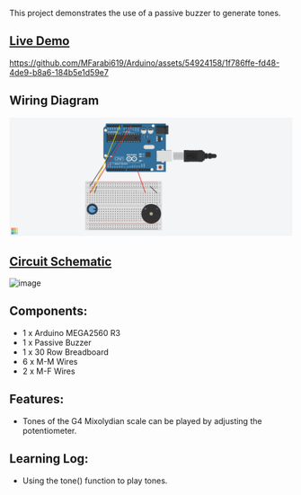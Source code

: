 This project demonstrates the use of a passive buzzer to generate tones.

## [Live Demo](https://photos.app.goo.gl/5FTUm7uHbLBfTUtr8)
[comment]: # (insert video in the next line)

https://github.com/MFarabi619/Arduino/assets/54924158/1f786ffe-fd48-4de9-b8a6-184b5e1d59e7



## Wiring Diagram
![Image of Circuit](https://github.com/MFarabi619/Arduino/blob/main/Passive%20Buzzer/Passive%20Buzzer.png)

## [Circuit Schematic](https://github.com/MFarabi619/Arduino/blob/main/Passive%20Buzzer/Passive%20Buzzer.pdf)
![image](https://github.com/MFarabi619/Arduino/assets/54924158/7eb44c31-6e56-4f46-ab08-1c5aa20cf08a)

## Components:
- 1 x Arduino MEGA2560 R3
- 1 x Passive Buzzer
- 1 x 30 Row Breadboard
- 6 x M-M Wires
- 2 x M-F Wires

## Features:
- Tones of the G4 Mixolydian scale can be played by adjusting the potentiometer.

## Learning Log:
- Using the tone() function to play tones.
